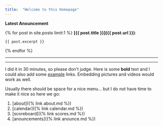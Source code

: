```yaml
---
title:  "Welcome to this Homepage"
---
```



**Latest Anouncement**

{% for post in site.posts limit:1 %}
**[{{ post.title }}]({{ post.url }})**:
    
    {{ post.excerpt }}

{% endfor %}


---

---

I did it in 30 minutes, so please don't judge.
Here is some **bold** text and I could also add some [example](https://www.example.com) links. Embedding pictures and videos would work as well.

Usually there should be space for a nice menu... but I do not have time to make it nice so here we go:

1. [about]({% link about.md %})
2. [calendar]({% link calendar.md %})
3. [scoreboard]({% link scores.md %})
4. [anouncements]({% link anounce.md %})


